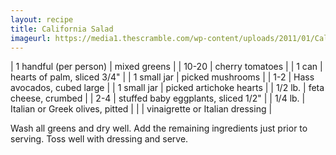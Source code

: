 ```yaml
---
layout: recipe
title: California Salad
imageurl: https://media1.thescramble.com/wp-content/uploads/2011/01/California-Taco-Salad.jpg
---
```

<!-- Ingredients -->

| 1 handful (per person) | mixed greens |
| 10-20 | cherry tomatoes |
| 1 can | hearts of palm, sliced 3/4" |
| 1 small jar | picked mushrooms |
| 1-2 | Hass avocados, cubed large |
| 1 small jar | picked artichoke hearts |
| 1/2 lb. | feta cheese, crumbed |
| 2-4 | stuffed baby eggplants, sliced 1/2" |
| 1/4 lb. | Italian or Greek olives, pitted |
| | vinaigrette or Italian dressing |

<!-- split -->
<!-- Steps -->
Wash all greens and dry well. Add the remaining ingredients just prior to serving. Toss well with dressing and serve.

